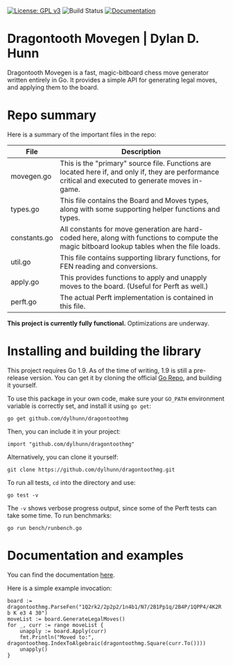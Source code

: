 [![License: GPL v3](https://img.shields.io/badge/License-GPL%20v3-blue.svg)](http://www.gnu.org/licenses/gpl-3.0)
![Build Status](http://img.shields.io/travis/dylhunn/dragontooth-movegen.svg)
[![Documentation](https://img.shields.io/badge/Documentation-GoDoc-green.svg)](https://godoc.org/github.com/dylhunn/dragontoothmg)


Dragontooth Movegen | Dylan D. Hunn
==================================

Dragontooth Movegen is a fast, magic-bitboard chess move generator written entirely in Go. It provides a simple API for generating legal moves, and applying them to the board.

Repo summary
============

Here is a summary of the important files in the repo:

| **File**         | **Description**                                                                                                                                         |
|--------------|------------------------------------------------------------------------------------------------------------------------------------------------------|
| movegen.go   | This is the "primary" source file. Functions are located here if, and only if, they are performance critical and executed to generate moves in-game. |
| types.go     | This file contains the Board and Moves types, along with some supporting helper functions and types.                                                 |
| constants.go | All constants for move generation are hard-coded here, along with functions to compute the magic bitboard lookup tables when the file loads.         |
| util.go      | This file contains supporting library functions, for FEN reading and conversions.                                                                    |
| apply.go     | This provides functions to apply and unapply moves to the board. (Useful for Perft as well.)                                                         |
| perft.go     | The actual Perft implementation is contained in this file.                                                                                           |

**This project is currently fully functional.** Optimizations are underway.

Installing and building the library
===================================

This project requires Go 1.9. As of the time of writing, 1.9 is still a pre-release version. You can get it by cloning the official [Go Repo](https://github.com/golang/go), and building it yourself.

To use this package in your own code, make sure your `GO_PATH` environment variable is correctly set, and install it using `go get`:

    go get github.com/dylhunn/dragontoothmg

Then, you can include it in your project:

	import "github.com/dylhunn/dragontoothmg"

Alternatively, you can clone it yourself:

    git clone https://github.com/dylhunn/dragontoothmg.git

To run all tests, `cd` into the directory and use:

	go test -v

The `-v` shows verbose progress output, since some of the Perft tests can take some time. To run benchmarks:

	go run bench/runbench.go

Documentation and examples
==========================

You can find the documentation [here](https://godoc.org/github.com/dylhunn/dragontoothmg).

Here is a simple example invocation:

    board := dragontoothmg.ParseFen("1Q2rk2/2p2p2/1n4b1/N7/2B1Pp1q/2B4P/1QPP4/4K2R b K e3 4 30")
    moveList := board.GenerateLegalMoves()
    for _, curr := range moveList {
        unapply := board.Apply(curr)
        fmt.Println("Moved to:", dragontoothmg.IndexToAlgebraic(dragontoothmg.Square(curr.To())))
        unapply()
    }